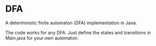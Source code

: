 # DFA
A deterministic finite automaton (DFA) implementation in Java.

The code works for any DFA. Just define the states and transitions in Main.java for your own automaton.

